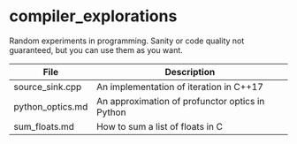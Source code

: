 # compiler_explorations
Random experiments in programming. Sanity or code quality not guaranteed,
but you can use them as you want.

| File | Description |
|------|-------------|
| source_sink.cpp  |  An implementation of iteration in C++17         | 
| python_optics.md |  An approximation of profunctor optics in Python |
| sum_floats.md    |  How to sum a list of floats in C |
